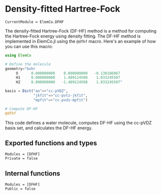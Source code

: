 # Density-fitted Hartree-Fock

```@meta
CurrentModule = ElemCo.DFHF
```

The density-fitted Hartree-Fock (DF-HF) method is a method for computing
the Hartree-Fock energy using density fitting. The DF-HF method is
implemented in ElemCo.jl using the `@dfhf` macro. Here's an example of
how you can use this macro:

```julia
using ElemCo

# Define the molecule
geometry="bohr
     O      0.000000000    0.000000000   -0.130186067
     H1     0.000000000    1.489124508    1.033245507
     H2     0.000000000   -1.489124508    1.033245507"

basis = Dict("ao"=>"cc-pVDZ",
             "jkfit"=>"cc-pvtz-jkfit",
             "mpfit"=>"cc-pvdz-mpfit")

# Compute DF-HF
@dfhf
```

This code defines a water molecule, computes DF-HF using the cc-pVDZ
basis set, and calculates the DF-HF energy.

## Exported functions and types

```@autodocs
Modules = [DFHF]
Private = false
```

## Internal functions
```@autodocs
Modules = [DFHF]
Public = false
```  
